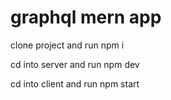 # graphql mern app

clone project and run npm i

cd into server and run npm dev

cd into client and run npm start
